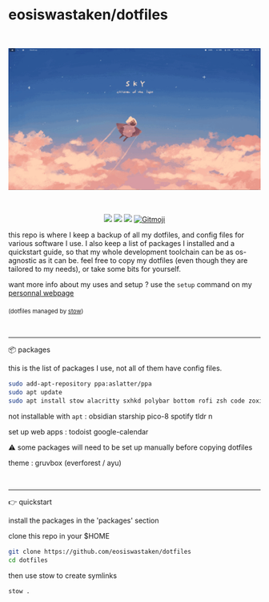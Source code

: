 # eosiswastaken/dotfiles

<br>

![image](https://raw.githubusercontent.com/eosiswastaken/dotfiles/main/.github/rice.gif)

<br>

<p align="center">
  <img src="https://img.shields.io/badge/Linux_Mint-87CF3E?style=for-the-badge&logo=linux-mint&logoColor=white" />
  <img src="https://img.shields.io/badge/lenovo%20laptop-E2231A?style=for-the-badge&logo=lenovo&logoColor=white" />
  <img src="https://img.shields.io/badge/alacritty-F46D01?style=for-the-badge&logo=alacritty&logoColor=white" />
  <a href="https://gitmoji.dev">
  <img
    src="https://img.shields.io/badge/gitmoji-%20😜%20😍-FFDD67.svg?style=for-the-badge"
    alt="Gitmoji"
  />
</a>
</p>

this repo is where I keep a backup of all my dotfiles, and config files for various software I use. I also keep a list of packages I installed and a quickstart guide, so that my whole development toolchain can be as os-agnostic as it can be.
feel free to copy my dotfiles (even though they are tailored to my needs), or take some bits for yourself.

want more info about my uses and setup ? use the `setup` command on my [personnal webpage](https://eosis.space)


<sub> (dotfiles managed by [stow](https://www.youtube.com/watch?v=y6XCebnB9gs&t=9s)) </sub>

<br>

---

📦 packages

this is the list of packages I use, not all of them have config files.

```bash
sudo add-apt-repository ppa:aslatter/ppa
sudo apt update
sudo apt install stow alacritty sxhkd polybar bottom rofi zsh code zoxide zsh-autosuggestions zsh-syntax-highlighting firefox vlc vim discord tmux ripgrep tree entr peek syncthing
```

not installable with `apt` : obsidian starship pico-8 spotify tldr n

set up web apps : todoist google-calendar

⚠️ some packages will need to be set up manually before copying dotfiles

theme : gruvbox (everforest / ayu)

<br>

---


👉 quickstart

install the packages in the 'packages' section

clone this repo in your $HOME

```bash
git clone https://github.com/eosiswastaken/dotfiles
cd dotfiles
```

then use stow to create symlinks


```bash
stow .
```











